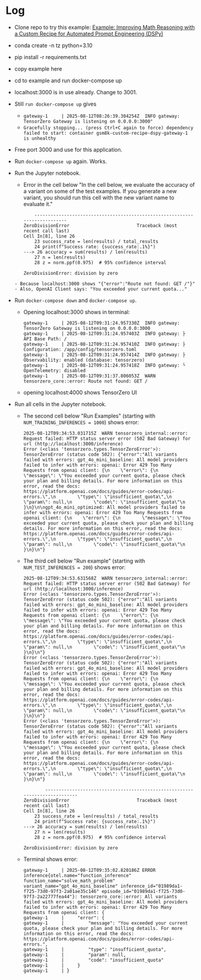 # Log

- Clone repo to try this example: [Example: Improving Math Reasoning with a Custom Recipe for Automated Prompt Engineering (DSPy)
](https://github.com/tensorzero/tensorzero/tree/main/examples/gsm8k-custom-recipe-dspy)
- conda create -n tz python=3.10
- pip install -r requirements.txt
- copy example here
- cd to example and run docker-compose up
- localhost:3000 is in use already. Change to 3001.
- Still `run docker-compose up` gives 
    -  `gateway-1     | 2025-08-12T08:26:39.304254Z  INFO gateway: TensorZero Gateway is listening on 0.0.0.0:3000"`
    -  `Gracefully stopping... (press Ctrl+C again to force)
dependency failed to start: container gsm8k-custom-recipe-dspy-gateway-1 is unhealthy`
- Free port 3000 and use for this application.
- Run `docker-compose up` again. Works.
- Run the Jupyter notebook. 
    - Error in the cell below "In the cell below, we evaluate the accuracy of a variant on some of the test examples. If you generate a new variant, you should run this cell with the new variant name to evaluate it."
        ```
            ---------------------------------------------------------------------------
        ZeroDivisionError                         Traceback (most recent call last)
        Cell In[8], line 26
            23 success_rate = len(results) / total_results
            24 print(f"Success rate: {success_rate:.1%}")
        ---> 26 accuracy = sum(results) / len(results)
            27 n = len(results)
            28 z = norm.ppf(0.975)  # 95% confidence interval

        ZeroDivisionError: division by zero
    ```
    - Because localhost:3000 shows "{"error":"Route not found: GET /"}"
    - Also, OpenAI Client says: "You exceeded your current quota..."
- Run `docker-compose down` and `docker-compose up`.
    - Opening localhost:3000 shows in terminal:
        ```
        gateway-1     | 2025-08-12T09:31:24.957330Z  INFO gateway: TensorZero Gateway is listening on 0.0.0.0:3000
        gateway-1     | 2025-08-12T09:31:24.957403Z  INFO gateway: ├ API Base Path: /
        gateway-1     | 2025-08-12T09:31:24.957410Z  INFO gateway: ├ Configuration: /app/config/tensorzero.toml
        gateway-1     | 2025-08-12T09:31:24.957414Z  INFO gateway: ├ Observability: enabled (database: tensorzero)
        gateway-1     | 2025-08-12T09:31:24.957418Z  INFO gateway: └ OpenTelemetry: disabled
        gateway-1     | 2025-08-12T09:31:37.806053Z  WARN tensorzero_core::error: Route not found: GET /
        ```
    - opening localhost:4000 shows TensorZero UI

- Run all cells in the Jupyter notebook. 
    - The second cell below "Run Examples" (starting with `NUM_TRAINING_INFERENCES = 1000`) shows error: 
        ```
        2025-08-12T09:34:53.031715Z  WARN tensorzero_internal::error: Request failed: HTTP status server error (502 Bad Gateway) for url (http://localhost:3000/inference)
        Error (<class 'tensorzero.types.TensorZeroError'>): TensorZeroError (status code 502): {"error":"All variants failed with errors: gpt_4o_mini_baseline: All model providers failed to infer with errors: openai: Error 429 Too Many Requests from openai client: {\n    \"error\": {\n        \"message\": \"You exceeded your current quota, please check your plan and billing details. For more information on this error, read the docs: https://platform.openai.com/docs/guides/error-codes/api-errors.\",\n        \"type\": \"insufficient_quota\",\n        \"param\": null,\n        \"code\": \"insufficient_quota\"\n    }\n}\n\ngpt_4o_mini_optimized: All model providers failed to infer with errors: openai: Error 429 Too Many Requests from openai client: {\n    \"error\": {\n        \"message\": \"You exceeded your current quota, please check your plan and billing details. For more information on this error, read the docs: https://platform.openai.com/docs/guides/error-codes/api-errors.\",\n        \"type\": \"insufficient_quota\",\n        \"param\": null,\n        \"code\": \"insufficient_quota\"\n    }\n}\n"}
        ```
    - The third cell below "Run example" (starting with `NUM_TEST_INFERENCES = 200`) shows error:
        ```
        2025-08-12T09:34:53.631568Z  WARN tensorzero_internal::error: Request failed: HTTP status server error (502 Bad Gateway) for url (http://localhost:3000/inference)
        Error (<class 'tensorzero.types.TensorZeroError'>): TensorZeroError (status code 502): {"error":"All variants failed with errors: gpt_4o_mini_baseline: All model providers failed to infer with errors: openai: Error 429 Too Many Requests from openai client: {\n    \"error\": {\n        \"message\": \"You exceeded your current quota, please check your plan and billing details. For more information on this error, read the docs: https://platform.openai.com/docs/guides/error-codes/api-errors.\",\n        \"type\": \"insufficient_quota\",\n        \"param\": null,\n        \"code\": \"insufficient_quota\"\n    }\n}\n"}
        Error (<class 'tensorzero.types.TensorZeroError'>): TensorZeroError (status code 502): {"error":"All variants failed with errors: gpt_4o_mini_baseline: All model providers failed to infer with errors: openai: Error 429 Too Many Requests from openai client: {\n    \"error\": {\n        \"message\": \"You exceeded your current quota, please check your plan and billing details. For more information on this error, read the docs: https://platform.openai.com/docs/guides/error-codes/api-errors.\",\n        \"type\": \"insufficient_quota\",\n        \"param\": null,\n        \"code\": \"insufficient_quota\"\n    }\n}\n"}
        Error (<class 'tensorzero.types.TensorZeroError'>): TensorZeroError (status code 502): {"error":"All variants failed with errors: gpt_4o_mini_baseline: All model providers failed to infer with errors: openai: Error 429 Too Many Requests from openai client: {\n    \"error\": {\n        \"message\": \"You exceeded your current quota, please check your plan and billing details. For more information on this error, read the docs: https://platform.openai.com/docs/guides/error-codes/api-errors.\",\n        \"type\": \"insufficient_quota\",\n        \"param\": null,\n        \"code\": \"insufficient_quota\"\n    }\n}\n"}
        ```
        ```
                ---------------------------------------------------------------------------
        ZeroDivisionError                         Traceback (most recent call last)
        Cell In[8], line 26
            23 success_rate = len(results) / total_results
            24 print(f"Success rate: {success_rate:.1%}")
        ---> 26 accuracy = sum(results) / len(results)
            27 n = len(results)
            28 z = norm.ppf(0.975)  # 95% confidence interval

        ZeroDivisionError: division by zero
        ```
    - Terminal shows error: 
        ```
        gateway-1     | 2025-08-12T09:35:02.820186Z ERROR inference{otel.name="function_inference" function_name="solve_math_problem" variant_name="gpt_4o_mini_baseline" inference_id="01989da1-f725-73d0-97f3-2a01ae35c146" episode_id="01989da1-f725-73d0-97f3-2a22777fea44"}: tensorzero_core::error: All variants failed with errors: gpt_4o_mini_baseline: All model providers failed to infer with errors: openai: Error 429 Too Many Requests from openai client: {
        gateway-1     |     "error": {
        gateway-1     |         "message": "You exceeded your current quota, please check your plan and billing details. For more information on this error, read the docs: https://platform.openai.com/docs/guides/error-codes/api-errors.",
        gateway-1     |         "type": "insufficient_quota",
        gateway-1     |         "param": null,
        gateway-1     |         "code": "insufficient_quota"
        gateway-1     |     }
        gateway-1     | }
        ```


